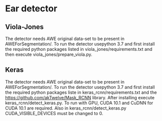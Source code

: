 # Ear detector

## Viola-Jones
The detector needs AWE original data-set to be present in AWEForSegmentation/. To run the detector usepython 3.7 and first install the required python packages listed in viola_jones/requirements.txt and then execute viola_jones/prepare_viola.py.

## Keras
The detector needs AWE original data-set to be present in AWEForSegmentation/. To run the detector usepython 3.7 and first install the required python  packages liste in keras_rcnn/requirements.txt and the https://github.com/akTwelve/Mask_RCNN library. After installing execute keras_rcnn/detect_keras.py. To run with GPU, CUDA 10.1 and CuDNN for CUDA 10.1 are required. Also in keras_rcnn/detect_keras.py CUDA_VISIBLE_DEVICES must be changed to 0.